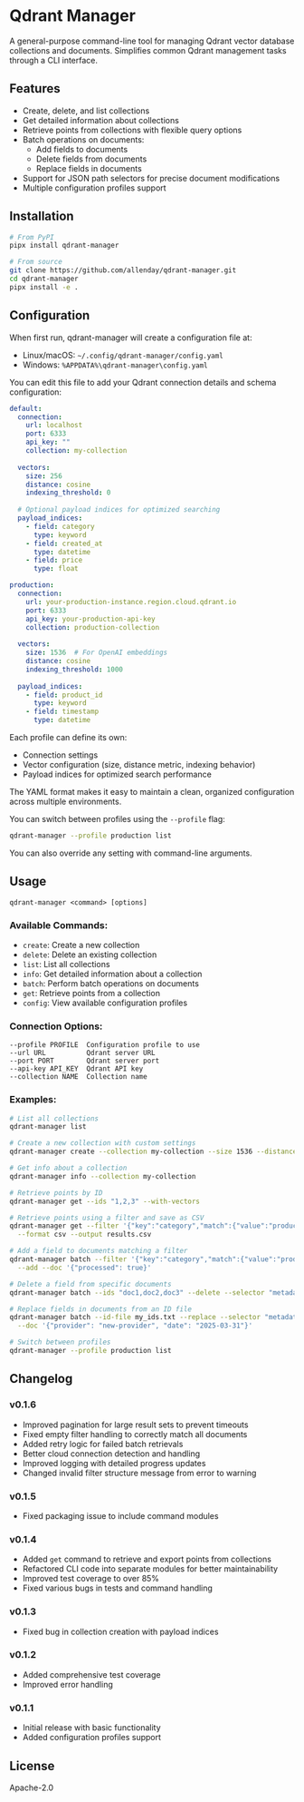 # Qdrant Manager

A general-purpose command-line tool for managing Qdrant vector database collections and documents. Simplifies common Qdrant management tasks through a CLI interface.

## Features

- Create, delete, and list collections
- Get detailed information about collections
- Retrieve points from collections with flexible query options
- Batch operations on documents:
  - Add fields to documents
  - Delete fields from documents
  - Replace fields in documents
- Support for JSON path selectors for precise document modifications
- Multiple configuration profiles support

## Installation

```bash
# From PyPI
pipx install qdrant-manager

# From source
git clone https://github.com/allenday/qdrant-manager.git
cd qdrant-manager
pipx install -e .
```

## Configuration

When first run, qdrant-manager will create a configuration file at:
- Linux/macOS: `~/.config/qdrant-manager/config.yaml`
- Windows: `%APPDATA%\qdrant-manager\config.yaml`

You can edit this file to add your Qdrant connection details and schema configuration:

```yaml
default:
  connection:
    url: localhost
    port: 6333
    api_key: ""
    collection: my-collection
  
  vectors:
    size: 256
    distance: cosine
    indexing_threshold: 0
  
  # Optional payload indices for optimized searching
  payload_indices:
    - field: category
      type: keyword
    - field: created_at
      type: datetime
    - field: price
      type: float

production:
  connection:
    url: your-production-instance.region.cloud.qdrant.io
    port: 6333
    api_key: your-production-api-key
    collection: production-collection
  
  vectors:
    size: 1536  # For OpenAI embeddings
    distance: cosine
    indexing_threshold: 1000
  
  payload_indices:
    - field: product_id
      type: keyword
    - field: timestamp
      type: datetime
```

Each profile can define its own:
- Connection settings 
- Vector configuration (size, distance metric, indexing behavior)
- Payload indices for optimized search performance

The YAML format makes it easy to maintain a clean, organized configuration across multiple environments.

You can switch between profiles using the `--profile` flag:

```bash
qdrant-manager --profile production list
```

You can also override any setting with command-line arguments.

## Usage

```
qdrant-manager <command> [options]
```

### Available Commands:

- `create`: Create a new collection
- `delete`: Delete an existing collection
- `list`: List all collections
- `info`: Get detailed information about a collection
- `batch`: Perform batch operations on documents
- `get`: Retrieve points from a collection
- `config`: View available configuration profiles

### Connection Options:

```
--profile PROFILE  Configuration profile to use
--url URL          Qdrant server URL
--port PORT        Qdrant server port
--api-key API_KEY  Qdrant API key
--collection NAME  Collection name
```

### Examples:

```bash
# List all collections
qdrant-manager list

# Create a new collection with custom settings
qdrant-manager create --collection my-collection --size 1536 --distance euclid

# Get info about a collection
qdrant-manager info --collection my-collection

# Retrieve points by ID
qdrant-manager get --ids "1,2,3" --with-vectors

# Retrieve points using a filter and save as CSV
qdrant-manager get --filter '{"key":"category","match":{"value":"product"}}' \
  --format csv --output results.csv

# Add a field to documents matching a filter
qdrant-manager batch --filter '{"key":"category","match":{"value":"product"}}' \
  --add --doc '{"processed": true}'

# Delete a field from specific documents
qdrant-manager batch --ids "doc1,doc2,doc3" --delete --selector "metadata.temp_data"

# Replace fields in documents from an ID file
qdrant-manager batch --id-file my_ids.txt --replace --selector "metadata.source" \
  --doc '{"provider": "new-provider", "date": "2025-03-31"}'

# Switch between profiles
qdrant-manager --profile production list
```

## Changelog

### v0.1.6
- Improved pagination for large result sets to prevent timeouts
- Fixed empty filter handling to correctly match all documents
- Added retry logic for failed batch retrievals
- Better cloud connection detection and handling
- Improved logging with detailed progress updates
- Changed invalid filter structure message from error to warning

### v0.1.5
- Fixed packaging issue to include command modules

### v0.1.4
- Added `get` command to retrieve and export points from collections
- Refactored CLI code into separate modules for better maintainability
- Improved test coverage to over 85%
- Fixed various bugs in tests and command handling

### v0.1.3
- Fixed bug in collection creation with payload indices

### v0.1.2
- Added comprehensive test coverage
- Improved error handling

### v0.1.1
- Initial release with basic functionality
- Added configuration profiles support

## License

Apache-2.0